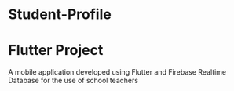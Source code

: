 # Student-Profile
# Flutter Project
A mobile application developed using Flutter and Firebase Realtime Database for the use of school teachers
